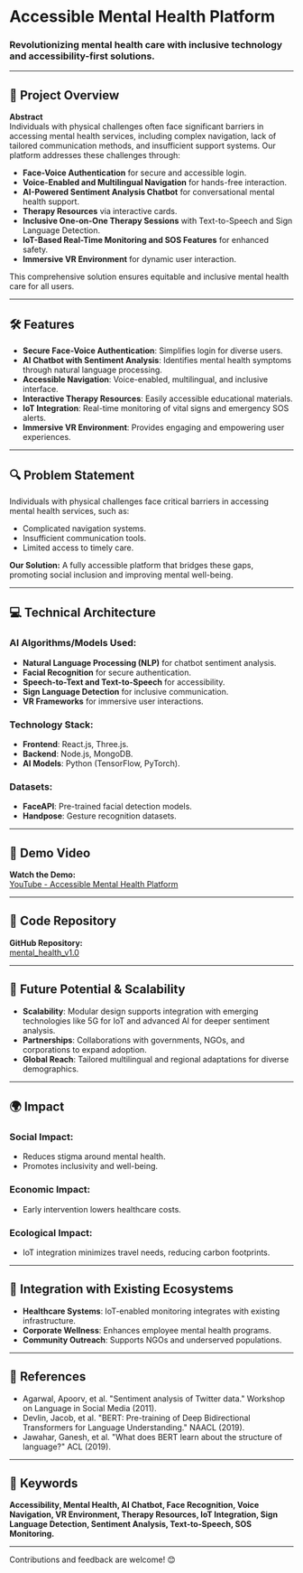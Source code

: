 # Accessible Mental Health Platform

### Revolutionizing mental health care with inclusive technology and accessibility-first solutions.

---

## 🌟 Project Overview

**Abstract**  
Individuals with physical challenges often face significant barriers in accessing mental health services, including complex navigation, lack of tailored communication methods, and insufficient support systems. Our platform addresses these challenges through:

- **Face-Voice Authentication** for secure and accessible login.  
- **Voice-Enabled and Multilingual Navigation** for hands-free interaction.  
- **AI-Powered Sentiment Analysis Chatbot** for conversational mental health support.  
- **Therapy Resources** via interactive cards.  
- **Inclusive One-on-One Therapy Sessions** with Text-to-Speech and Sign Language Detection.  
- **IoT-Based Real-Time Monitoring and SOS Features** for enhanced safety.  
- **Immersive VR Environment** for dynamic user interaction.

This comprehensive solution ensures equitable and inclusive mental health care for all users.

---

## 🛠 Features

- **Secure Face-Voice Authentication**: Simplifies login for diverse users.  
- **AI Chatbot with Sentiment Analysis**: Identifies mental health symptoms through natural language processing.  
- **Accessible Navigation**: Voice-enabled, multilingual, and inclusive interface.  
- **Interactive Therapy Resources**: Easily accessible educational materials.  
- **IoT Integration**: Real-time monitoring of vital signs and emergency SOS alerts.  
- **Immersive VR Environment**: Provides engaging and empowering user experiences.

---

## 🔍 Problem Statement

Individuals with physical challenges face critical barriers in accessing mental health services, such as:

- Complicated navigation systems.
- Insufficient communication tools.  
- Limited access to timely care.

**Our Solution:** A fully accessible platform that bridges these gaps, promoting social inclusion and improving mental well-being.

---

## 💻 Technical Architecture

### AI Algorithms/Models Used:
- **Natural Language Processing (NLP)** for chatbot sentiment analysis.  
- **Facial Recognition** for secure authentication.  
- **Speech-to-Text and Text-to-Speech** for accessibility.  
- **Sign Language Detection** for inclusive communication.  
- **VR Frameworks** for immersive user interactions.

### Technology Stack:
- **Frontend**: React.js, Three.js.  
- **Backend**: Node.js, MongoDB.  
- **AI Models**: Python (TensorFlow, PyTorch).  

### Datasets:
- **FaceAPI**: Pre-trained facial detection models.  
- **Handpose**: Gesture recognition datasets.  

---

## 🔗 Demo Video

**Watch the Demo:**  
[YouTube - Accessible Mental Health Platform](https://youtu.be/cBjXdItvFVY)

---

## 📂 Code Repository

**GitHub Repository:**  
[mental_health_v1.0](https://github.com/ak8057/mental_health_v1.0.git)

---

## 🚀 Future Potential & Scalability

- **Scalability**: Modular design supports integration with emerging technologies like 5G for IoT and advanced AI for deeper sentiment analysis.  
- **Partnerships**: Collaborations with governments, NGOs, and corporations to expand adoption.  
- **Global Reach**: Tailored multilingual and regional adaptations for diverse demographics.  

---

## 🌍 Impact

### Social Impact:
- Reduces stigma around mental health.  
- Promotes inclusivity and well-being.

### Economic Impact:
- Early intervention lowers healthcare costs.  

### Ecological Impact:
- IoT integration minimizes travel needs, reducing carbon footprints.

---

## 🤝 Integration with Existing Ecosystems

- **Healthcare Systems**: IoT-enabled monitoring integrates with existing infrastructure.  
- **Corporate Wellness**: Enhances employee mental health programs.  
- **Community Outreach**: Supports NGOs and underserved populations.  

---

## 📘 References

- Agarwal, Apoorv, et al. "Sentiment analysis of Twitter data." Workshop on Language in Social Media (2011).  
- Devlin, Jacob, et al. "BERT: Pre-training of Deep Bidirectional Transformers for Language Understanding." NAACL (2019).  
- Jawahar, Ganesh, et al. "What does BERT learn about the structure of language?" ACL (2019).  

---

## 🎯 Keywords

**Accessibility, Mental Health, AI Chatbot, Face Recognition, Voice Navigation, VR Environment, Therapy Resources, IoT Integration, Sign Language Detection, Sentiment Analysis, Text-to-Speech, SOS Monitoring.**

---

Contributions and feedback are welcome! 😊  
